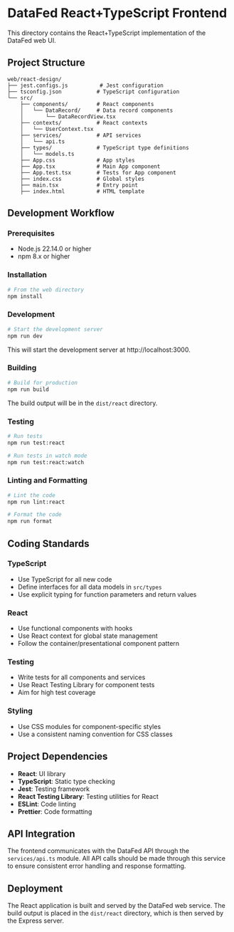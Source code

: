 # DataFed React+TypeScript Frontend

This directory contains the React+TypeScript implementation of the DataFed web UI.

## Project Structure

```
web/react-design/
├── jest.configs.js          # Jest configuration
├── tsconfig.json           # TypeScript configuration
└── src/
    ├── components/         # React components
    │   └── DataRecord/     # Data record components
    │       └── DataRecordView.tsx
    ├── contexts/           # React contexts
    │   └── UserContext.tsx
    ├── services/           # API services
    │   └── api.ts
    ├── types/              # TypeScript type definitions
    │   └── models.ts
    ├── App.css             # App styles
    ├── App.tsx             # Main App component
    ├── App.test.tsx        # Tests for App component
    ├── index.css           # Global styles
    ├── main.tsx            # Entry point
    ├── index.html          # HTML template
```

## Development Workflow

### Prerequisites

- Node.js 22.14.0 or higher
- npm 8.x or higher

### Installation

```bash
# From the web directory
npm install
```

### Development

```bash
# Start the development server
npm run dev
```

This will start the development server at http://localhost:3000.

### Building

```bash
# Build for production
npm run build
```

The build output will be in the `dist/react` directory.

### Testing

```bash
# Run tests
npm run test:react

# Run tests in watch mode
npm run test:react:watch
```

### Linting and Formatting

```bash
# Lint the code
npm run lint:react

# Format the code
npm run format
```

## Coding Standards

### TypeScript

- Use TypeScript for all new code
- Define interfaces for all data models in `src/types`
- Use explicit typing for function parameters and return values

### React

- Use functional components with hooks
- Use React context for global state management
- Follow the container/presentational component pattern

### Testing

- Write tests for all components and services
- Use React Testing Library for component tests
- Aim for high test coverage

### Styling

- Use CSS modules for component-specific styles
- Use a consistent naming convention for CSS classes

## Project Dependencies

- **React**: UI library
- **TypeScript**: Static type checking
- **Jest**: Testing framework
- **React Testing Library**: Testing utilities for React
- **ESLint**: Code linting
- **Prettier**: Code formatting

## API Integration

The frontend communicates with the DataFed API through the `services/api.ts` module. All API calls should be made through this service to ensure consistent error handling and response formatting.

## Deployment

The React application is built and served by the DataFed web service. The build output is placed in the `dist/react` directory, which is then served by the Express server.
